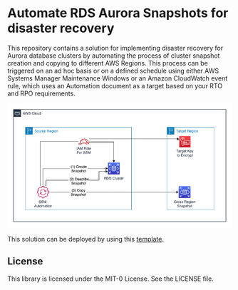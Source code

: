 # Automate RDS Aurora Snapshots for disaster recovery

This repository contains a solution for implementing disaster recovery for Aurora database clusters by automating the process of cluster snapshot creation and copying to different AWS Regions. This process can be triggered on an ad hoc basis or on a defined schedule using either AWS Systems Manager Maintenance Windows or an Amazon CloudWatch event rule, which uses an Automation document as a target based on your RTO and RPO requirements.

![Architecture](diagram.png)

This solution can be deployed by using this [template](SSM_automation_execute_script_CFN.yaml).

## License

This library is licensed under the MIT-0 License. See the LICENSE file.

